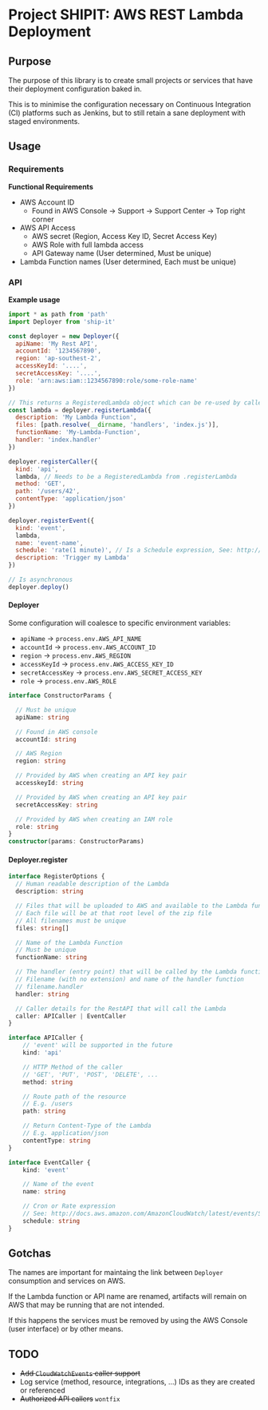 # Project SHIPIT: AWS REST Lambda Deployment

## Purpose
The purpose of this library is to create small projects or services that have their deployment configuration baked in.

This is to minimise the configuration necessary on Continuous Integration (CI) platforms such as Jenkins,
but to still retain a sane deployment with staged environments.

## Usage

### Requirements

**Functional Requirements**
- AWS Account ID
  - Found in AWS Console -> Support -> Support Center -> Top right corner
- AWS API Access
  - AWS secret (Region, Access Key ID, Secret Access Key)
  - AWS Role with full lambda access
  - API Gateway name (User determined, Must be unique)
- Lambda Function names (User determined, Each must be unique)

### API

**Example usage**
```js
import * as path from 'path'
import Deployer from 'ship-it'

const deployer = new Deployer({
  apiName: 'My Rest API',
  accountId: '1234567890',
  region: 'ap-southest-2',
  accessKeyId: '....',
  secretAccessKey: '....',
  role: 'arn:aws:iam::1234567890:role/some-role-name'
})

// This returns a RegisteredLambda object which can be re-used by callers
const lambda = deployer.registerLambda({
  description: 'My Lambda Function',
  files: [path.resolve(__dirname, 'handlers', 'index.js')],
  functionName: 'My-Lambda-Function',
  handler: 'index.handler'
})

deployer.registerCaller({
  kind: 'api',
  lambda, // Needs to be a RegisteredLambda from .registerLambda
  method: 'GET',
  path: '/users/42',
  contentType: 'application/json'
})

deployer.registerEvent({
  kind: 'event',
  lambda,
  name: 'event-name',
  schedule: 'rate(1 minute)', // Is a Schedule expression, See: http://docs.aws.amazon.com/AmazonCloudWatch/latest/events/ScheduledEvents.html
  description: 'Trigger my Lambda'
})

// Is asynchronous
deployer.deploy()
```

#### Deployer

Some configuration will coalesce to specific environment variables:
- `apiName` -> `process.env.AWS_API_NAME`
- `accountId` -> `process.env.AWS_ACCOUNT_ID`
- `region` -> `process.env.AWS_REGION`
- `accessKeyId` -> `process.env.AWS_ACCESS_KEY_ID`
- `secretAccessKey` -> `process.env.AWS_SECRET_ACCESS_KEY`
- `role` -> `process.env.AWS_ROLE`

```ts
interface ConstructorParams {

  // Must be unique
  apiName: string

  // Found in AWS console
  accountId: string

  // AWS Region
  region: string

  // Provided by AWS when creating an API key pair
  accesskeyId: string

  // Provided by AWS when creating an API key pair
  secretAccessKey: string

  // Provided by AWS when creating an IAM role
  role: string
}
constructor(params: ConstructorParams)
```

#### Deployer.register

```ts
interface RegisterOptions {
  // Human readable description of the Lambda
  description: string

  // Files that will be uploaded to AWS and available to the Lambda function
  // Each file will be at that root level of the zip file
  // All filenames must be unique
  files: string[]

  // Name of the Lambda Function
  // Must be unique
  functionName: string

  // The handler (entry point) that will be called by the Lambda function
  // Filename (with no extension) and name of the handler function
  // filename.handler
  handler: string

  // Caller details for the RestAPI that will call the Lambda
  caller: APICaller | EventCaller
}

```

```ts
interface APICaller {
    // 'event' will be supported in the future
    kind: 'api'

    // HTTP Method of the caller
    // 'GET', 'PUT', 'POST', 'DELETE', ...
    method: string

    // Route path of the resource
    // E.g. /users
    path: string

    // Return Content-Type of the Lambda
    // E.g. application/json
    contentType: string
}
```
```ts
interface EventCaller {
    kind: 'event'

    // Name of the event
    name: string

    // Cron or Rate expression
    // See: http://docs.aws.amazon.com/AmazonCloudWatch/latest/events/ScheduledEvents.html
    schedule: string
}
```

## Gotchas

The names are important for maintaing the link between `Deployer` consumption and services on AWS.

If the Lambda function or API name are renamed, artifacts will remain on AWS that may be running that are not intended.

If this happens the services must be removed by using the AWS Console (user interface) or by other means.

## TODO
- ~~Add `CloudWatchEvents` caller support~~
- Log service (method, resource, integrations, ...) IDs as they are created or referenced
- ~~Authorized API callers~~ `wontfix`